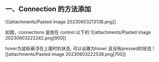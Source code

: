 ## 一、Connection 的方法添加
![[attachments/Pasted image 20230603213138.png]]

如图，connections 是放在 control 以下的
![[attachments/Pasted image 20230603222242.png|900]]

hover为鼠标悬浮在上面时的状态, 可以设置为hover 且没有pressed的状态
![[attachments/Pasted image 20230603222536.png|700]]
